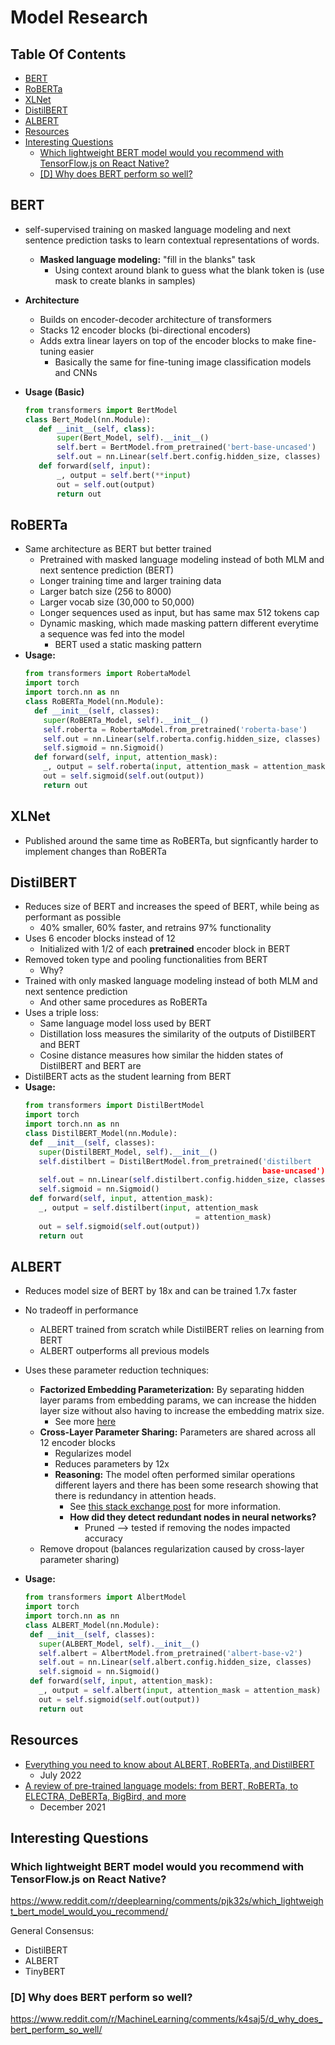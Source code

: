 # Model Research <!-- omit from toc -->

## Table Of Contents <!-- omit from toc -->

- [BERT](#bert)
- [RoBERTa](#roberta)
- [XLNet](#xlnet)
- [DistilBERT](#distilbert)
- [ALBERT](#albert)
- [Resources](#resources)
- [Interesting Questions](#interesting-questions)
  - [Which lightweight BERT model would you recommend with TensorFlow.js on React Native?](#which-lightweight-bert-model-would-you-recommend-with-tensorflowjs-on-react-native)
  - [\[D\] Why does BERT perform so well?](#d-why-does-bert-perform-so-well)

## BERT

- self-supervised training on masked language modeling and next sentence prediction tasks to learn contextual representations of words.
  - **Masked language modeling:** "fill in the blanks" task
    - Using context around blank to guess what the blank token is (use mask to create blanks in samples)
- **Architecture**
  - Builds on encoder-decoder architecture of transformers
  - Stacks 12 encoder blocks (bi-directional encoders)
  - Adds extra linear layers on top of the encoder blocks to make fine-tuning easier
    - Basically the same for fine-tuning image classification models and CNNs
- **Usage (Basic)**

  ```python
  from transformers import BertModel
  class Bert_Model(nn.Module):
     def __init__(self, class):
         super(Bert_Model, self).__init__()
         self.bert = BertModel.from_pretrained('bert-base-uncased')
         self.out = nn.Linear(self.bert.config.hidden_size, classes)
     def forward(self, input):
         _, output = self.bert(**input)
         out = self.out(output)
         return out
  ```

## RoBERTa

- Same architecture as BERT but better trained
  - Pretrained with masked language modeling instead of both MLM and next sentence prediction (BERT)
  - Longer training time and larger training data
  - Larger batch size (256 to 8000)
  - Larger vocab size (30,000 to 50,000)
  - Longer sequences used as input, but has same max 512 tokens cap
  - Dynamic masking, which made masking pattern different everytime a sequence was fed into the model
    - BERT used a static masking pattern
- **Usage:**
  ```python
  from transformers import RobertaModel
  import torch
  import torch.nn as nn
  class RoBERTa_Model(nn.Module):
    def __init__(self, classes):
      super(RoBERTa_Model, self).__init__()
      self.roberta = RobertaModel.from_pretrained('roberta-base')
      self.out = nn.Linear(self.roberta.config.hidden_size, classes)
      self.sigmoid = nn.Sigmoid()
    def forward(self, input, attention_mask):
      _, output = self.roberta(input, attention_mask = attention_mask)
      out = self.sigmoid(self.out(output))
      return out
  ```

## XLNet

- Published around the same time as RoBERTa, but signficantly harder to implement changes than RoBERTa

## DistilBERT

- Reduces size of BERT and increases the speed of BERT, while being as performant as possible
  - 40% smaller, 60% faster, and retrains 97% functionality
- Uses 6 encoder blocks instead of 12
  - Initialized with 1/2 of each **pretrained** encoder block in BERT
- Removed token type and pooling functionalities from BERT
  - Why?
- Trained with only masked language modeling instead of both MLM and next sentence prediction
  - And other same procedures as RoBERTa
- Uses a triple loss:
  - Same language model loss used by BERT
  - Distillation loss measures the similarity of the outputs of DistilBERT and BERT
  - Cosine distance measures how similar the hidden states of DistilBERT and BERT are
- DistilBERT acts as the student learning from BERT
- **Usage:**
  ```python
  from transformers import DistilBertModel
  import torch
  import torch.nn as nn
  class DistilBERT_Model(nn.Module):
   def __init__(self, classes):
     super(DistilBERT_Model, self).__init__()
     self.distilbert = DistilBertModel.from_pretrained('distilbert
                                                       base-uncased')
     self.out = nn.Linear(self.distilbert.config.hidden_size, classes)
     self.sigmoid = nn.Sigmoid()
   def forward(self, input, attention_mask):
     _, output = self.distilbert(input, attention_mask
                                        = attention_mask)
     out = self.sigmoid(self.out(output))
     return out
  ```

## ALBERT

- Reduces model size of BERT by 18x and can be trained 1.7x faster
- No tradeoff in performance
  - ALBERT trained from scratch while DistilBERT relies on learning from BERT
  - ALBERT outperforms all previous models
- Uses these parameter reduction techniques:
  - **Factorized Embedding Parameterization:** By separating hidden layer params from embedding params, we can increase the hidden layer size without also having to increase the embedding matrix size.
    - See more [here](https://tungmphung.com/a-review-of-pre-trained-language-models-from-bert-roberta-to-electra-deberta-bigbird-and-more/#albert)
  - **Cross-Layer Parameter Sharing:** Parameters are shared across all 12 encoder blocks
    - Regularizes model
    - Reduces parameters by 12x
    - **Reasoning:** The model often performed similar operations different layers and there has been some research showing that there is redundancy in attention heads.
      - See [this stack exchange post](https://stats.stackexchange.com/questions/446594/cross-layer-parameter-sharing-in-albert-model) for more information.
      - **How did they detect redundant nodes in neural networks?**
        - Pruned --> tested if removing the nodes impacted accuracy
  - Remove dropout (balances regularization caused by cross-layer parameter sharing)
- **Usage:**

  ```python
  from transformers import AlbertModel
  import torch
  import torch.nn as nn
  class ALBERT_Model(nn.Module):
   def __init__(self, classes):
     super(ALBERT_Model, self).__init__()
     self.albert = AlbertModel.from_pretrained('albert-base-v2')
     self.out = nn.Linear(self.albert.config.hidden_size, classes)
     self.sigmoid = nn.Sigmoid()
   def forward(self, input, attention_mask):
     _, output = self.albert(input, attention_mask = attention_mask)
     out = self.sigmoid(self.out(output))
     return out
  ```

## Resources

- [Everything you need to know about ALBERT, RoBERTa, and DistilBERT](https://towardsdatascience.com/everything-you-need-to-know-about-albert-roberta-and-distilbert-11a74334b2da)
  - July 2022
- [A review of pre-trained language models: from BERT, RoBERTa, to ELECTRA, DeBERTa, BigBird, and more](https://tungmphung.com/a-review-of-pre-trained-language-models-from-bert-roberta-to-electra-deberta-bigbird-and-more/#albert)
  - December 2021

## Interesting Questions

### Which lightweight BERT model would you recommend with TensorFlow.js on React Native?

https://www.reddit.com/r/deeplearning/comments/pjk32s/which_lightweight_bert_model_would_you_recommend/

General Consensus:

- DistilBERT
- ALBERT
- TinyBERT

### [D] Why does BERT perform so well?

https://www.reddit.com/r/MachineLearning/comments/k4saj5/d_why_does_bert_perform_so_well/
